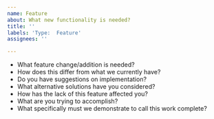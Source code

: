 ```yaml
---
name: Feature
about: What new functionality is needed?
title: ''
labels: 'Type:  Feature'
assignees: ''

---
```


* What feature change/addition is needed?
* How does this differ from what we currently have?
* Do you have suggestions on implementation?
* What alternative solutions have you considered?
* How has the lack of this feature affected you?
* What are you trying to accomplish?
* What specifically must we demonstrate to call this work complete?
